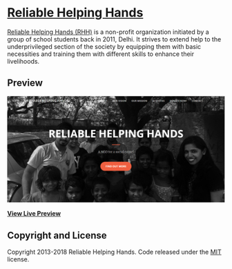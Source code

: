 # [Reliable Helping Hands](https://amanisharaj.github.io/Reliable-Helping-Hands/index.html)
[Reliable Helping Hands (RHH)](https://amanisharaj.github.io/Reliable-Helping-Hands/index.html) is a non-profit organization initiated by a group of school students back in 2011, Delhi. It strives to extend help to the underprivileged section of the society by equipping them with basic necessities and training them with different skills to enhance their livelihoods.
## Preview

[![Creative Preview](https://github.com/amanisharaj/Reliable-Helping-Hands/blob/master/img/portfolio/preview/Preview%20Image.PNG)](https://amanisharaj.github.io/Reliable-Helping-Hands/index.html)

**[View Live Preview](https://amanisharaj.github.io/Reliable-Helping-Hands/index.html)**

## Copyright and License

Copyright 2013-2018 Reliable Helping Hands. Code released under the [MIT](https://github.com/amanisharaj/Reliable-Helping-Hands/blob/master/LICENSE) license.
